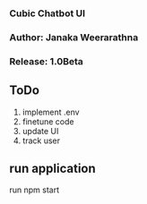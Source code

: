 ### Cubic Chatbot UI ###############################################
### Author: Janaka Weerarathna
### Release: 1.0Beta

## ToDo

1. implement .env
2. finetune code
3. update UI
4. track user 

## run application
run npm start
